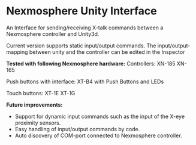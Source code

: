 # Nexmosphere Unity Interface
An Interface for sending/receiving X-talk commands between a Nexmosphere controller and Unity3d.

Current version supports static input/output commands.
The input/output-mapping between unity and the controller can be edited in the Inspector

**Tested with following Nexmosphere hardware:**
Controllers:
XN-185
XN-165

Push buttons with interface:
XT-B4 with Push Buttons and LEDs

Touch buttons:
XT-1E
XT-1G

**Future improvements:**
- Support for dynamic input commands such as the input of the X-eye proximity sensors.
- Easy handling of input/output commands by code.
- Auto discovery of COM-port connected to Nexmosphere controller.